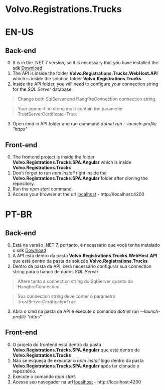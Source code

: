 # Volvo.Registrations.Trucks

# EN-US
## Back-end
0. It is in the .NET 7 version, so it is necessary that you have installed the sdk [Download](https://dotnet.microsoft.com/en-us/download/dotnet/thank-you/sdk-7.0.101-windows-x64-installer)
1. The API is inside the folder **Volvo.Registrations.Trucks.WebHost.API** which is inside the solution folder **Volvo.Registrations.Trucks**
2. Inside the API folder, you will need to configure your connection string for the *SQL Server* database.

  >  Change both SqlServer and HangfireConnection connection string.
  
  >  Your connection string must contain the parameter TrustServerCertificate=True;
  
3. Open cmd in API folder and run command *dotnet run --launch-profile "https"*

## Front-end
0. The frontend project is inside the folder **Volvo.Registrations.Trucks.SPA.Angular** which is inside **Volvo.Registrations.Trucks**
1. Don't forget to run *npm install* right inside the **Volvo.Registrations.Trucks.SPA.Angular** folder after cloning the repository.
2. Run the *npm start* command.
3. Access your browser at the url [localhost](http://localhost:4200) - http://localhost:4200


# PT-BR
## Back-end
0. Está na versão .NET 7, portanto, é necessário que você tenha instalado o sdk [Download](https://dotnet.microsoft.com/en-us/download/dotnet/thank-you/sdk-7.0.101-windows-x64-installer)
1. A API está dentro da pasta **Volvo.Registrations.Trucks.WebHost.API** que está dentro da pasta da solução **Volvo.Registrations.Trucks**
2. Dentro da pasta da API, será necessário configurar sua connection string para o banco de dados *SQL Server*. 

  >  Altere tanto a connection string do SqlServer quanto do HangfireConnection.
  
  >  Sua connection string deve conter o parâmetro TrustServerCertificate=True
  
3. Abra o cmd na pasta da API e execute o comando *dotnet run --launch-profile "https"*


## Front-end
0. O projeto do frontend está dentro da pasta **Volvo.Registrations.Trucks.SPA.Angular** que está dentro de **Volvo.Registrations.Trucks**
1. Não se esqueça de executar o *npm install* logo dentro da pasta **Volvo.Registrations.Trucks.SPA.Angular**  após ter clonado o repositório.
2. Execute o comando *npm start*. 
3. Acesse seu navegador na url [localhost](http://localhost:4200) - http://localhost:4200

